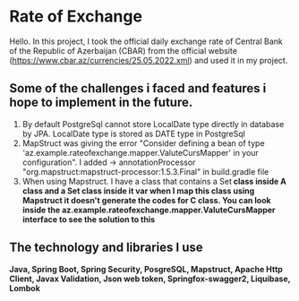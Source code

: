 # Rate of Exchange

Hello. In this project, I took the official daily exchange rate of Central Bank of the Republic of Azerbaijan (CBAR) from the official website (https://www.cbar.az/currencies/25.05.2022.xml) and used it in my project.



## Some of the challenges i faced and features i hope to implement in the future.
1. By default PostgreSql cannot store LocalDate type directly in database by JPA. LocalDate type is stored as DATE type in PostgreSql
2. MapStruct was giving the error "Consider defining a bean of type 'az.example.rateofexchange.mapper.ValuteCursMapper' in your configuration".
I added  -> annotationProcessor "org.mapstruct:mapstruct-processor:1.5.3.Final" in build.gradle file
3. When using Mapstruct. I have a class that contains a Set<B> class inside A class and a Set<C> class inside it
var when I map this class using Mapstruct it doesn't generate the codes for C class. You can look inside the az.example.rateofexchange.mapper.ValuteCursMapper interface to see the solution to this



## The technology and libraries I use
Java, Spring Boot, Spring Security, PosgreSQL, Mapstruct, Apache Http Client, Javax Validation, Json web token, Springfox-swagger2, Liquibase, Lombok
